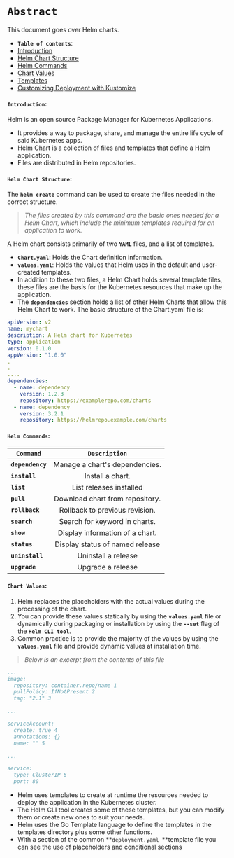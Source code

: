 
# **`Abstract`**

This document goes over Helm charts.
-  **`Table of contents`**:
  - [Introduction](#introduction)
  - [Helm Chart Structure](#helm-chart-structure)
  - [Helm Commands](#helm-commands)
  - [Chart Values](#chart-values)
  - [Templates](#templates)
  - [Customizing Deployment with Kustomize](#customizing-deployment-with-kustomize)

#### **`Introduction`:**
Helm is an open source Package Manager for Kubernetes Applications.
  - It provides a way to package, share, and manage the entire life cycle of said Kubernetes apps.
  - Helm Chart is a collection of files and templates that define a Helm application.
  - Files are distributed in Helm repositories.

#### **`Helm Chart Structure`:**

The **`helm create`** command can be used to create the files needed in the correct structure. 
> *The files created by this command are the basic ones needed for a Helm Chart, which include the minimum templates required for an application to work.*

A Helm chart consists primarily of two **`YAML`** files, and a list of templates.
- **`Chart.yaml`**: Holds the Chart definition information.
- **`values.yaml`**: Holds the values that Helm uses in the default and user-created templates.
- In addition to these two files, a Helm Chart holds several template files, these files are the basis for the Kubernetes resources that make up the application.
- The **`dependencies`** section holds a list of other Helm Charts that allow this Helm Chart to work.
The basic structure of the Chart.yaml file is:
```yaml
apiVersion: v2 
name: mychart 
description: A Helm chart for Kubernetes 
type: application 
version: 0.1.0 
appVersion: "1.0.0" 
.
.
....
dependencies: 
  - name: dependency 
    version: 1.2.3 
    repository: https://examplerepo.com/charts 
  - name: dependency
    version: 3.2.1
    repository: https://helmrepo.example.com/charts
```

#### **`Helm Commands`:**

|         **`Command`**  |     **`Description`**             | 
|------------------------|:---------------------------------:|  
| **`dependency`**       | Manage a chart's dependencies.    | 
| **`install`**          | Install a chart.                  |   
| **`list`**             | List releases installed           |
| **`pull`**             | Download chart from repository.   |
| **`rollback`**         | Rollback to previous revision.    | 
| **`search`**           | Search for keyword in charts.     | 
| **`show`**             | Display information of a chart.   |   
| **`status`**           | Display status of named release   |
| **`uninstall`**        | Uninstall a release               |
| **`upgrade`**          |Upgrade a release                  | 

#### **`Chart Values`:**
1. Helm replaces the placeholders with the actual values during the processing of the chart. 
2. You can provide these values statically by using the **`values.yaml`** file or dynamically during packaging or installation by using the **`--set`** flag of the **`Helm CLI tool`**.
3. Common practice is to provide the majority of the values by using the **`values.yaml`** file and provide dynamic values at installation time.

> *Below is an excerpt from the contents of this file*
```yaml
...
image:
  repository: container.repo/name 1
  pullPolicy: IfNotPresent 2
  tag: "2.1" 3

...

serviceAccount:
  create: true 4
  annotations: {}
  name: "" 5

...

service:
  type: ClusterIP 6
  port: 80 
```
- Helm uses templates to create at runtime the resources needed to deploy the application in the Kubernetes cluster. 
- The Helm CLI tool creates some of these templates, but you can modify them or create new ones to suit your needs.
- Helm uses the Go Template language to define the templates in the templates directory plus some other functions.
- With a section of the common **`deployment.yaml `**template file you can see the use of placeholders and conditional sections












